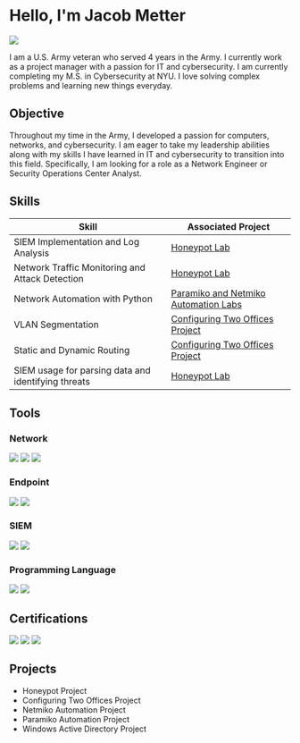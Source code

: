 # Hello, I'm Jacob Metter
<a href="https://www.linkedin.com/in/jacob-metter-5aa1b3164/"><img src="https://img.shields.io/badge/-LinkedIn-0072b1?&style=for-the-badge&logo=linkedin&logoColor=white" /></a>

I am a U.S. Army veteran who served 4 years in the Army. I currently work as a project manager with a passion for IT and cybersecurity. I am currently completing my M.S. in Cybersecurity at NYU. I love solving complex problems and learning new things everyday.

## Objective
Throughout my time in the Army, I developed a passion for computers, networks, and cybersecurity. I am eager to take my leadership abilities along with my skills I have learned in IT and cybersecurity to transition into this field. Specifically, I am looking for a role as a Network Engineer or Security Operations Center Analyst.

## Skills

| Skill                                         | Associated Project         |
|-----------------------------------------------|----------------------------|
| SIEM Implementation and Log Analysis          | <a href="https://github.com/jacobmetter/Honeypot-Project">Honeypot Lab</a>|
| Network Traffic Monitoring and Attack Detection | <a href="https://github.com/jacobmetter/Honeypot-Project">Honeypot Lab</a>|
| Network Automation with Python                | <a href="https://github.com/jacobmetter/Netmiko-Automation">Paramiko and Netmiko Automation Labs</a>|
| VLAN Segmentation                             | <a href="https://github.com/jacobmetter/Configuring-Two-Offices?tab=readme-ov-file#vlans">Configuring Two Offices Project</a>|
| Static and Dynamic Routing                    | <a href="https://github.com/jacobmetter/Configuring-Two-Offices?tab=readme-ov-file#step-6-static-and-dynamic-routing">Configuring Two Offices Project</a>|
| SIEM usage for parsing data and identifying threats | <a href="https://github.com/jacobmetter/Honeypot-Project">Honeypot Lab</a>|

## Tools

### Network
<div>
    <img src="https://img.shields.io/badge/-Wireshark-1679A7?&style=for-the-badge&logo=Wireshark&logoColor=white" />
    <img src="https://img.shields.io/badge/Cisco-IOS-blue?style=for-the-badge&logo=cisco&logoColor=white" />
    <img src="https://img.shields.io/badge/MikroTik-routerOS-red?style=for-the-badge" />
</div>

### Endpoint
<div>
    <img src="https://img.shields.io/badge/-Microsoft_Defender_for_Endpoint-00A4EF?&style=for-the-badge&logo=Microsoft&logoColor=white" />
    <img src="https://img.shields.io/badge/-Velociraptor-4B275F?&style=for-the-badge&logo=Velociraptor&logoColor=white" />
</div>

### SIEM
<div>
    <img src="https://img.shields.io/badge/-Microsoft_Sentinel-0078D4?&style=for-the-badge&logo=Microsoft&logoColor=white" />
    <img src="https://img.shields.io/badge/Splunk-brightgreen?style=for-the-badge&logo=splunk&logoColor=black" />
</div>

### Programming Language
<div>
    <img src="https://img.shields.io/badge/Python-gray?style=for-the-badge&logo=python&logoColor=yellow" /></a>
    <img src="https://img.shields.io/badge/C++-00599C?style=for-the-badge&logo=c%2b%2b&logoColor=white" /></a>
</div>

## Certifications
<div>
<a href="https://github.com/jacobmetter/JacobMetter/blob/main/CompTIA%20Security%2B%20ce%20certificate.pdf"> <img src="https://img.shields.io/badge/-Security%2B-FF0000?&style=for-the-badge&logo=CompTIA&logoColor=white" /></a>
<a href="https://github.com/jacobmetter/JacobMetter/blob/main/CompTIA%20Network%2B%20ce%20certificate.pdf"> <img src="https://img.shields.io/badge/-Network%2B-007ACC?&style=for-the-badge&logo=CompTIA&logoColor=white" /></a>
<a href="https://github.com/jacobmetter/JacobMetter/blob/main/Cisco%20Certified%20Network%20Associate%20certificate(CCNA)%20%20-%20Jacob%20Metter.pdf"> <img src="https://img.shields.io/badge/CCNA-black?style=for-the-badge&logo=cisco&logoColor=white)](https://www.credly.com/badges" /></a>
</div>

## Projects
- Honeypot Project
- Configuring Two Offices Project
- Netmiko Automation Project
- Paramiko Automation Project
- Windows Active Directory Project
